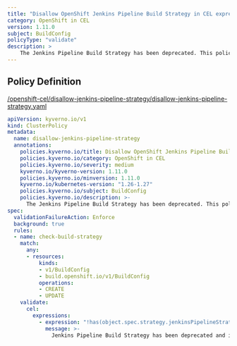 ```yaml
---
title: "Disallow OpenShift Jenkins Pipeline Build Strategy in CEL expressions"
category: OpenShift in CEL
version: 1.11.0
subject: BuildConfig
policyType: "validate"
description: >
    The Jenkins Pipeline Build Strategy has been deprecated. This policy prevents its use. Use OpenShift Pipelines instead.
---
```


## Policy Definition
<a href="https://github.com/kyverno/policies/raw/main//openshift-cel/disallow-jenkins-pipeline-strategy/disallow-jenkins-pipeline-strategy.yaml" target="-blank">/openshift-cel/disallow-jenkins-pipeline-strategy/disallow-jenkins-pipeline-strategy.yaml</a>

```yaml
apiVersion: kyverno.io/v1
kind: ClusterPolicy
metadata:
  name: disallow-jenkins-pipeline-strategy
  annotations:
    policies.kyverno.io/title: Disallow OpenShift Jenkins Pipeline Build Strategy in CEL expressions
    policies.kyverno.io/category: OpenShift in CEL 
    policies.kyverno.io/severity: medium
    kyverno.io/kyverno-version: 1.11.0
    policies.kyverno.io/minversion: 1.11.0
    kyverno.io/kubernetes-version: "1.26-1.27"
    policies.kyverno.io/subject: BuildConfig
    policies.kyverno.io/description: >-
      The Jenkins Pipeline Build Strategy has been deprecated. This policy prevents its use. Use OpenShift Pipelines instead.
spec:
  validationFailureAction: Enforce
  background: true
  rules:
  - name: check-build-strategy
    match:
      any:
      - resources:
          kinds:
          - v1/BuildConfig
          - build.openshift.io/v1/BuildConfig
          operations:
          - CREATE
          - UPDATE
    validate:
      cel:
        expressions:
          - expression: "!has(object.spec.strategy.jenkinsPipelineStrategy)"
            message: >-
              Jenkins Pipeline Build Strategy has been deprecated and is not allowed


```
